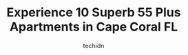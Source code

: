 ---
layout: ampstory
image: https://i0.wp.com/www.depkes.org/wp-content/uploads/2023/06/55-plus-apartments-0-in-cape-coral-fl-1685798357.jpeg?resize=640,853
author: techidn
featured: false
description: Discover the impressive array of 55 Plus Apartments options in Cape Coral FL, where you can find 10 of the largest 55 Plus Apartments establishments in the area. From renowned classics to hi
title: Experience 10 Superb 55 Plus Apartments in Cape Coral FL
cover:
   title: Experience 10 Superb 55 Plus Apartments in Cape Coral FL
   subtitle: Rickpate
   background: https://www.depkes.org/wp-content/uploads/2023/06/55-plus-apartments-0-in-cape-coral-fl-1685798357.jpeg

pages: 
 - layout: thirds
   top: <h1>#1 Springs at Cape Coral</h1>
   bottom: "<p>In the midst of our out-of-state move, Megan, our leasing consultant at the community, has been exceptional. Her proactive approach has made this typically stressful proc</p>"
   background: https://www.depkes.org/wp-content/uploads/2023/06/55-plus-apartments-1-in-cape-coral-fl-1685798357.jpeg
   backgroundblur: true
 - layout: thirds
   top: <h1>#2 Oasis at Surfside</h1>
   bottom: "<p>This is a well-managed property. The management staff made us feel welcome even before we moved in, and answered our 1000 questions helpfully after we moved in. The build</p>"
   background: https://www.depkes.org/wp-content/uploads/2023/06/55-plus-apartments-2-in-cape-coral-fl-1685798357.jpeg
   cta:
      link: https://www.depkes.org/blog/experience-10-superb-55-plus-apartments-in-cape-coral-fl/
      text: Experience 10 Superb 55 Plus Apartments in Cape Coral FL
 - layout: thirds
   top: <h1>#3 Gulf Coast Village</h1>
   bottom: "<p>1333 Santa Barbara Blvd, Cape Coral, FL 33991, United States</p>"
   background: https://www.depkes.org/wp-content/uploads/2023/06/55-plus-apartments-3-in-cape-coral-fl-1685798358.jpeg
   cta:
      link: https://www.depkes.org/blog/experience-10-superb-55-plus-apartments-in-cape-coral-fl/
      text: Experience 10 Superb 55 Plus Apartments in Cape Coral FL
 - layout: thirds
   top: <h1>#4 The Gallery at Cape Coral</h1>
   bottom: "<p>2219 Chiquita Blvd S, Cape Coral, FL 33991, United States</p>"
   background: https://images.unsplash.com/photo-1574169208507-84376144848b?ixlib=rb-4.0.3&ixid=MnwxMjA3fDB8MHxwaG90by1wYWdlfHx8fGVufDB8fHx8&auto=format&fit=crop&w=640&h=853&q=80
   cta:
      link: https://www.depkes.org/blog/experience-10-superb-55-plus-apartments-in-cape-coral-fl/
      text: Experience 10 Superb 55 Plus Apartments in Cape Coral FL
 - layout: thirds
   top: <h1>#5 Atrium at Liberty Park</h1>
   bottom: "<p>1321 NE 24th Ave, Cape Coral, FL 33909, United States</p>"
   background: https://plus.unsplash.com/premium_photo-1664640458616-3c74f8cb4589?ixlib=rb-4.0.3&ixid=MnwxMjA3fDB8MHxwaG90by1wYWdlfHx8fGVufDB8fHx8&auto=format&fit=crop&w=640&h=853&q=80
   cta:
      link: https://www.depkes.org/blog/experience-10-superb-55-plus-apartments-in-cape-coral-fl/
      text: Experience 10 Superb 55 Plus Apartments in Cape Coral FL
 - layout: thirds
   top: <h1>#6 The Windsor of Cape Coral</h1>
   bottom: "<p>831 Santa Barbara Blvd, Cape Coral, FL 33991, United States</p>"
   background: https://images.unsplash.com/photo-1552083974-186346191183?ixlib=rb-4.0.3&ixid=MnwxMjA3fDB8MHxwaG90by1wYWdlfHx8fGVufDB8fHx8&auto=format&fit=crop&w=640&h=853&q=80
   cta:
      link: https://www.depkes.org/blog/experience-10-superb-55-plus-apartments-in-cape-coral-fl/
      text: Experience 10 Superb 55 Plus Apartments in Cape Coral FL
 - layout: thirds
   top: <h1>#7 The Opal at Cape Coral</h1>
   bottom: "<p>4920 Viceroy Ct, Cape Coral, FL 33904, United States</p>"
   background: https://images.unsplash.com/photo-1608411404720-c8f0417bcdba?ixlib=rb-4.0.3&ixid=MnwxMjA3fDB8MHxwaG90by1wYWdlfHx8fGVufDB8fHx8&auto=format&fit=crop&w=640&h=853&q=80
   cta:
      link: https://www.depkes.org/blog/experience-10-superb-55-plus-apartments-in-cape-coral-fl/
      text: Experience 10 Superb 55 Plus Apartments in Cape Coral FL
 - layout: thirds
   middle: Continue reading...
   background: https://images.unsplash.com/photo-1540457036297-448b6b99e91c?ixlib=rb-4.0.3&ixid=MnwxMjA3fDB8MHxwaG90by1wYWdlfHx8fGVufDB8fHx8&auto=format&fit=crop&w=640&h=853&q=80
   cta:
      link: https://www.depkes.org/blog/experience-10-superb-55-plus-apartments-in-cape-coral-fl/
      text: Experience 10 Superb 55 Plus Apartments in Cape Coral FL
      
---